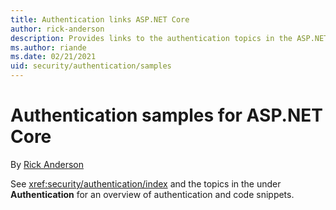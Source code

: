 ```yaml
---
title: Authentication links ASP.NET Core
author: rick-anderson
description: Provides links to the authentication topics in the ASP.NET Core repository.
ms.author: riande
ms.date: 02/21/2021
uid: security/authentication/samples
---
```

# Authentication samples for ASP.NET Core

By [Rick Anderson](https://twitter.com/RickAndMSFT)

See <xref:security/authentication/index> and the topics in the under **Authentication** for an overview of authentication and code snippets.
